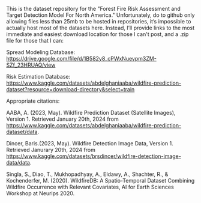 This is the dataset repository for the "Forest Fire Risk Assessment and Target Detection Model For North America." Unfortunately, do to github only allowing files less than 25mb to be hosted in repositories, it’s impossible to actually host most of the datasets here. Instead, I’ll provide links to the most immediate and easiest download location for those I can't post, and a .zip file for those that I can:

Spread Modeling Database: https://drive.google.com/file/d/1B582y8_cPWxNuevpm3ZM-SZf_23HRUAQ/view

Risk Estimation Database: https://www.kaggle.com/datasets/abdelghaniaaba/wildfire-prediction-dataset?resource=download-directory&select=train

Appropriate citations: 

AABA, A. (2023, May). Wildfire Prediction Dataset (Satellite Images), Version 1. Retrieved January 20th, 2024 from https://www.kaggle.com/datasets/abdelghaniaaba/wildfire-prediction-dataset/data. 

Dincer, Baris.(2023, May). Wildfire Detection Image Data, Version 1. Retrieved Janurary 20th, 2024 from https://www.kaggle.com/datasets/brsdincer/wildfire-detection-image-data/data.

Singla, S., Diao, T., Mukhopadhyay, A., Eldawy, A., Shachter, R., & Kochenderfer, M. (2020). WildfireDB: A Spatio-Temporal Dataset Combining Wildfire Occurrence with Relevant Covariates, AI for Earth Sciences Workshop at Neurips 2020.
 
